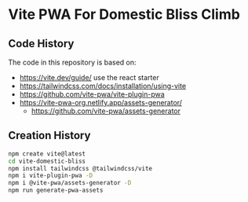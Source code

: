 # Vite PWA For Domestic Bliss Climb

## Code History

The code in this repository is based on:

- https://vite.dev/guide/ use the react starter
- https://tailwindcss.com/docs/installation/using-vite
- https://github.com/vite-pwa/vite-plugin-pwa
- https://vite-pwa-org.netlify.app/assets-generator/
  - https://github.com/vite-pwa/assets-generator

## Creation History

```bash
npm create vite@latest
cd vite-domestic-bliss
npm install tailwindcss @tailwindcss/vite
npm i vite-plugin-pwa -D
npm i @vite-pwa/assets-generator -D
npm run generate-pwa-assets
```
